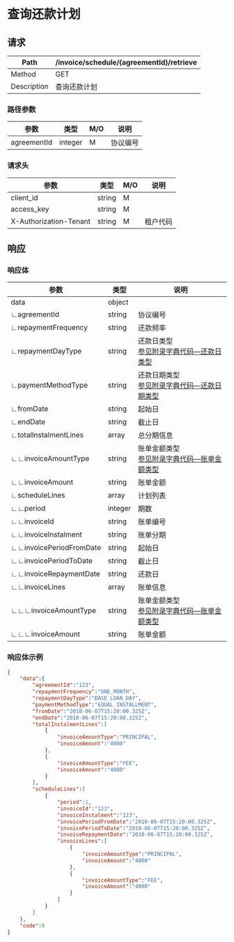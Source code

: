 # 查询还款计划

## 请求

| Path        | /invoice/schedule/{agreementId}/retrieve |
| ----------- | ---------------------------------------- |
| Method      | GET                                      |
| Description | 查询还款计划                             |

### 路径参数

| 参数        | 类型    | M/O  | 说明     |
| ----------- | ------- | ---- | -------- |
| agreementId | integer | M    | 协议编号 |

### 请求头

| 参数                   | 类型   | M/O  | 说明     |
| ---------------------- | ------ | ---- | -------- |
| client_id              | string | M    |          |
| access_key             | string | M    |          |
| X-Authorization-Tenant | string | M    | 租户代码 |

## 响应

### 响应体

| 参数                    | 类型    | 说明                                                         |
| ----------------------- | ------- | ------------------------------------------------------------ |
| data                    | object  |                                                              |
| ∟agreementId            | string  | 协议编号                                                     |
| ∟repaymentFrequency     | string  | 还款频率                                                     |
| ∟repaymentDayType       | string  | 还款日类型<br/>[参见附录字典代码—还款日类型](appendices/dictionary_code.md) |
| ∟paymentMethodType      | string  | 还款日期类型<br/>[参见附录字典代码—还款日期类型](appendices/dictionary_code.md) |
| ∟fromDate               | string  | 起始日                                                       |
| ∟endDate                | string  | 截止日                                                       |
| ∟totalInstalmentLines   | array   | 总分期信息                                                   |
| ∟∟invoiceAmountType     | string  | 账单金额类型<br/>[参见附录字典代码—账单金额类型](appendices/dictionary_code.md) |
| ∟∟invoiceAmount         | string  | 账单金额                                                     |
| ∟scheduleLines          | array   | 计划列表                                                     |
| ∟∟period                | integer | 期数                                                         |
| ∟∟invoiceId             | string  | 账单编号                                                     |
| ∟∟invoiceInstalment     | string  | 账单分期                                                     |
| ∟∟invoicePeriodFromDate | string  | 起始日                                                       |
| ∟∟invoicePeriodToDate   | string  | 截止日                                                       |
| ∟∟invoiceRepaymentDate  | string  | 还款日                                                       |
| ∟∟invoiceLines          | array   | 账单信息                                                     |
| ∟∟∟invoiceAmountType    | string  | 账单金额类型<br/>[参见附录字典代码—账单金额类型](appendices/dictionary_code.md) |
| ∟∟∟invoiceAmount        | string  | 账单金额                                                     |

### 响应体示例

```json
{
    "data":{
        "agreementId":"123",
        "repaymentFrequency":"ONE_MONTH",
        "repaymentDayType":"BASE_LOAN_DAY",
        "paymentMethodType":"EQUAL_INSTALLMENT",
        "fromDate":"2010-06-07T15:20:00.325Z",
        "endDate":"2010-06-07T15:20:00.325Z",
        "totalInstalmentLines":[
            {
                "invoiceAmountType":"PRINCIPAL",
                "invoiceAmount":"4000"
            },
            {
                "invoiceAmountType":"FEE",
                "invoiceAmount":"4000"
            }
        ],
        "scheduleLines":[
            {
                "period":1,
                "invoiceId":"123",
                "invoiceInstalment":"123",
                "invoicePeriodFromDate":"2010-06-07T15:20:00.325Z",
                "invoicePeriodToDate":"2010-06-07T15:20:00.325Z",
                "invoiceRepaymentDate":"2010-06-07T15:20:00.325Z",
                "invoiceLines":[
                    {
                        "invoiceAmountType":"PRINCIPAL",
                        "invoiceAmount":"4000"
                    },
                    {
                        "invoiceAmountType":"FEE",
                        "invoiceAmount":"4000"
                    }
                ]
            }
        ]
    },
    "code":0
}
```

